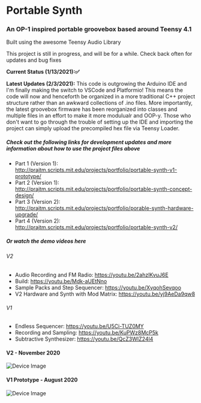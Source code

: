 # Portable Synth
### An OP-1 inspired portable groovebox based around Teensy 4.1
Built using the awesome Teensy Audio Library
 
This project is still in progress, and will be for a while. Check back often for updates and bug fixes

**Current Status (1/13/2021)::white_check_mark:**

**Latest Updates (2/3/2021):** This code is outgrowing the Arduino IDE and I'm finally making the switch to VSCode and Platformio! This means the code will now and henceforth be organized in a more traditional C++ project structure rather than an awkward collections of .ino files. More importantly, the latest groovebox firmware has been reorganized into classes and multiple files in an effort to make it more modulualr and OOP-y. Those who don't want to go through the trouble of setting up the IDE and importing the project can simply upload the precompiled hex file via Teensy Loader. 

##### Check out the following links for development updates and more information about how to use the project files above
* Part 1 (Version 1): http://prajtm.scripts.mit.edu/projects/portfolio/portable-synth-v1-prototype/
* Part 2 (Version 1): http://prajtm.scripts.mit.edu/projects/portfolio/portable-synth-concept-design/
* Part 3 (Version 2): http://prajtm.scripts.mit.edu/projects/portfolio/porable-synth-hardware-upgrade/
* Part 4 (Version 2): http://prajtm.scripts.mit.edu/projects/portfolio/portable-synth-v2/

##### Or watch the demo videos here
###### V2
* Audio Recording and FM Radio: https://youtu.be/2ahzlKvuJ6E
* Build: https://youtu.be/Mdk-aUEtNno
* Sample Packs and Step Sequencer: https://youtu.be/XyqohSevqoo
* V2 Hardware and Synth with Mod Matrix: https://youtu.be/yj9AeDa9qw8

###### V1
* Endless Sequencer: https://youtu.be/U5Ci-TUZ0MY
* Recording and Sampling: https://youtu.be/KuPWz8McP5k
* Subtractive Synthesizer: https://youtu.be/QcZ3WIZ24l4

#### V2 - November 2020
![Device Image](https://i.imgur.com/UdRvTxv.png)

#### V1 Prototype - August 2020
![Device Image](https://i.imgur.com/wGqdGyz.jpg)
